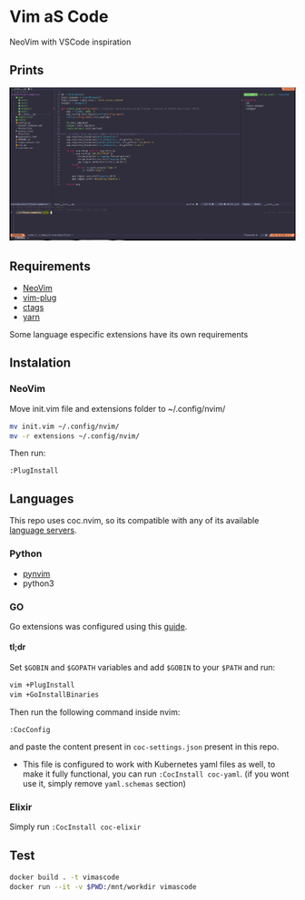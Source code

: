 # Vim aS Code

NeoVim with VSCode inspiration

## Prints

![print](vimascode.png)
 
## Requirements
- [NeoVim](https://github.com/neovim/neovim)
- [vim-plug](https://github.com/junegunn/vim-plug/)
- [ctags](https://github.com/universal-ctags/ctags)
- [yarn](https://classic.yarnpkg.com/en/docs/install#debian-stable)

Some language especific extensions have its own requirements

## Instalation

### NeoVim

Move init.vim file and extensions folder to ~/.config/nvim/

```sh
mv init.vim ~/.config/nvim/
mv -r extensions ~/.config/nvim/
```

Then run:

```
:PlugInstall
```

## Languages

This repo uses coc.nvim, so its compatible with any of its available [language servers](https://github.com/neoclide/coc.nvim/wiki/Language-servers).

### Python
- [pynvim](https://github.com/neovim/pynvim)
- python3

### GO

Go extensions was configured using this [guide](https://octetz.com/docs/2019/2019-04-24-vim-as-a-go-ide/).

#### tl;dr

Set `$GOBIN` and `$GOPATH` variables and add `$GOBIN` to your `$PATH` and run:

```sh
vim +PlugInstall
vim +GoInstallBinaries
```

Then run the following command inside nvim:

```
:CocConfig
```

and paste the content present in `coc-settings.json` present in this repo.

* This file is configured to work with Kubernetes yaml files as well, to make it fully functional, you can run `:CocInstall coc-yaml`. (if you wont use it, simply remove `yaml.schemas` section)

### Elixir

Simply run `:CocInstall coc-elixir`

## Test

```sh
docker build . -t vimascode
docker run --it -v $PWD:/mnt/workdir vimascode
```
